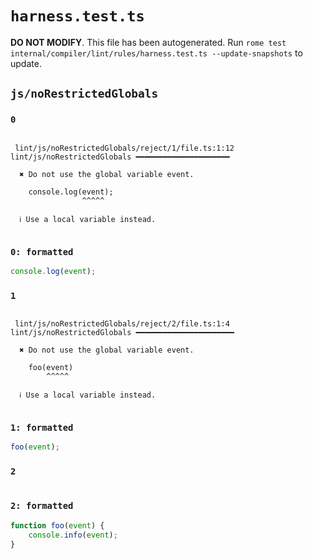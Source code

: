 # `harness.test.ts`

**DO NOT MODIFY**. This file has been autogenerated. Run `rome test internal/compiler/lint/rules/harness.test.ts --update-snapshots` to update.

## `js/noRestrictedGlobals`

### `0`

```

 lint/js/noRestrictedGlobals/reject/1/file.ts:1:12 lint/js/noRestrictedGlobals ━━━━━━━━━━━━━━━━━━━━━

  ✖ Do not use the global variable event.

    console.log(event);
                ^^^^^

  ℹ Use a local variable instead.


```

### `0: formatted`

```ts
console.log(event);

```

### `1`

```

 lint/js/noRestrictedGlobals/reject/2/file.ts:1:4 lint/js/noRestrictedGlobals ━━━━━━━━━━━━━━━━━━━━━━

  ✖ Do not use the global variable event.

    foo(event)
        ^^^^^

  ℹ Use a local variable instead.


```

### `1: formatted`

```ts
foo(event);

```

### `2`

```

```

### `2: formatted`

```ts
function foo(event) {
	console.info(event);
}

```
